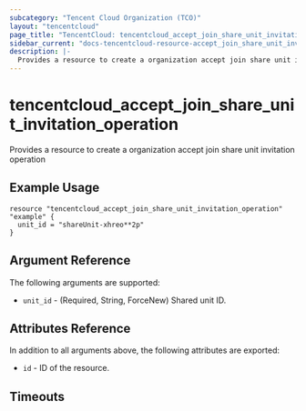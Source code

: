 ```yaml
---
subcategory: "Tencent Cloud Organization (TCO)"
layout: "tencentcloud"
page_title: "TencentCloud: tencentcloud_accept_join_share_unit_invitation_operation"
sidebar_current: "docs-tencentcloud-resource-accept_join_share_unit_invitation_operation"
description: |-
  Provides a resource to create a organization accept join share unit invitation operation
---
```


# tencentcloud_accept_join_share_unit_invitation_operation

Provides a resource to create a organization accept join share unit invitation operation

## Example Usage

```hcl
resource "tencentcloud_accept_join_share_unit_invitation_operation" "example" {
  unit_id = "shareUnit-xhreo**2p"
}
```

## Argument Reference

The following arguments are supported:

* `unit_id` - (Required, String, ForceNew) Shared unit ID.

## Attributes Reference

In addition to all arguments above, the following attributes are exported:

* `id` - ID of the resource.



## Timeouts

<no value>


